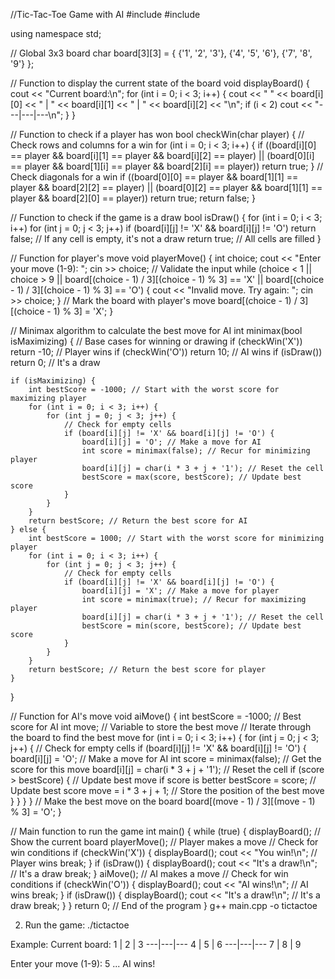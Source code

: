 //Tic-Tac-Toe Game with AI
#include <iostream>
#include <vector>

using namespace std;

// Global 3x3 board
char board[3][3] = {
    {'1', '2', '3'},
    {'4', '5', '6'},
    {'7', '8', '9'}
};

// Function to display the current state of the board
void displayBoard() {
    cout << "Current board:\n";
    for (int i = 0; i < 3; i++) {
        cout << " " << board[i][0] << " | " << board[i][1] << " | " << board[i][2] << "\n";
        if (i < 2) cout << "---|---|---\n";
    }
}

// Function to check if a player has won
bool checkWin(char player) {
    // Check rows and columns for a win
    for (int i = 0; i < 3; i++) {
        if ((board[i][0] == player && board[i][1] == player && board[i][2] == player) ||
            (board[0][i] == player && board[1][i] == player && board[2][i] == player))
            return true;
    }
    // Check diagonals for a win
    if ((board[0][0] == player && board[1][1] == player && board[2][2] == player) ||
        (board[0][2] == player && board[1][1] == player && board[2][0] == player))
        return true;
    return false;
}

// Function to check if the game is a draw
bool isDraw() {
    for (int i = 0; i < 3; i++)
        for (int j = 0; j < 3; j++)
            if (board[i][j] != 'X' && board[i][j] != 'O')
                return false; // If any cell is empty, it's not a draw
    return true; // All cells are filled
}

// Function for player's move
void playerMove() {
    int choice;
    cout << "Enter your move (1-9): ";
    cin >> choice;
    // Validate the input
    while (choice < 1 || choice > 9 || board[(choice - 1) / 3][(choice - 1) % 3] == 'X' || board[(choice - 1) / 3][(choice - 1) % 3] == 'O') {
        cout << "Invalid move. Try again: ";
        cin >> choice;
    }
    // Mark the board with player's move
    board[(choice - 1) / 3][(choice - 1) % 3] = 'X';
}

// Minimax algorithm to calculate the best move for AI
int minimax(bool isMaximizing) {
    // Base cases for winning or drawing
    if (checkWin('X')) return -10; // Player wins
    if (checkWin('O')) return 10;  // AI wins
    if (isDraw()) return 0;        // It's a draw

    if (isMaximizing) {
        int bestScore = -1000; // Start with the worst score for maximizing player
        for (int i = 0; i < 3; i++) {
            for (int j = 0; j < 3; j++) {
                // Check for empty cells
                if (board[i][j] != 'X' && board[i][j] != 'O') {
                    board[i][j] = 'O'; // Make a move for AI
                    int score = minimax(false); // Recur for minimizing player
                    board[i][j] = char(i * 3 + j + '1'); // Reset the cell
                    bestScore = max(score, bestScore); // Update best score
                }
            }
        }
        return bestScore; // Return the best score for AI
    } else {
        int bestScore = 1000; // Start with the worst score for minimizing player
        for (int i = 0; i < 3; i++) {
            for (int j = 0; j < 3; j++) {
                // Check for empty cells
                if (board[i][j] != 'X' && board[i][j] != 'O') {
                    board[i][j] = 'X'; // Make a move for player
                    int score = minimax(true); // Recur for maximizing player
                    board[i][j] = char(i * 3 + j + '1'); // Reset the cell
                    bestScore = min(score, bestScore); // Update best score
                }
            }
        }
        return bestScore; // Return the best score for player
    }
}

// Function for AI's move
void aiMove() {
    int bestScore = -1000; // Best score for AI
    int move; // Variable to store the best move
    // Iterate through the board to find the best move
    for (int i = 0; i < 3; i++) {
        for (int j = 0; j < 3; j++) {
            // Check for empty cells
            if (board[i][j] != 'X' && board[i][j] != 'O') {
                board[i][j] = 'O'; // Make a move for AI
                int score = minimax(false); // Get the score for this move
                board[i][j] = char(i * 3 + j + '1'); // Reset the cell
                if (score > bestScore) { // Update best move if score is better
                    bestScore = score; // Update best score
                    move = i * 3 + j + 1; // Store the position of the best move
                }
            }
        }
    }
    // Make the best move on the board
    board[(move - 1) / 3][(move - 1) % 3] = 'O';
}

// Main function to run the game
int main() {
    while (true) {
        displayBoard(); // Show the current board
        playerMove(); // Player makes a move
        // Check for win conditions
        if (checkWin('X')) {
            displayBoard();
            cout << "You win!\n"; // Player wins
            break;
        }
        if (isDraw()) {
            displayBoard();
            cout << "It's a draw!\n"; // It's a draw
            break;
        }
        aiMove(); // AI makes a move
        // Check for win conditions
        if (checkWin('O')) {
            displayBoard();
            cout << "AI wins!\n"; // AI wins
            break;
        }
        if (isDraw()) {
            displayBoard();
            cout << "It's a draw!\n"; // It's a draw
            break;
        }
    }
    return 0; // End of the program
}
   g++ main.cpp -o tictactoe

2. Run the game:
   ./tictactoe
   
Example:
Current board:
 1 | 2 | 3
---|---|---
 4 | 5 | 6
---|---|---
 7 | 8 | 9
 
Enter your move (1-9): 5
...
AI wins!
